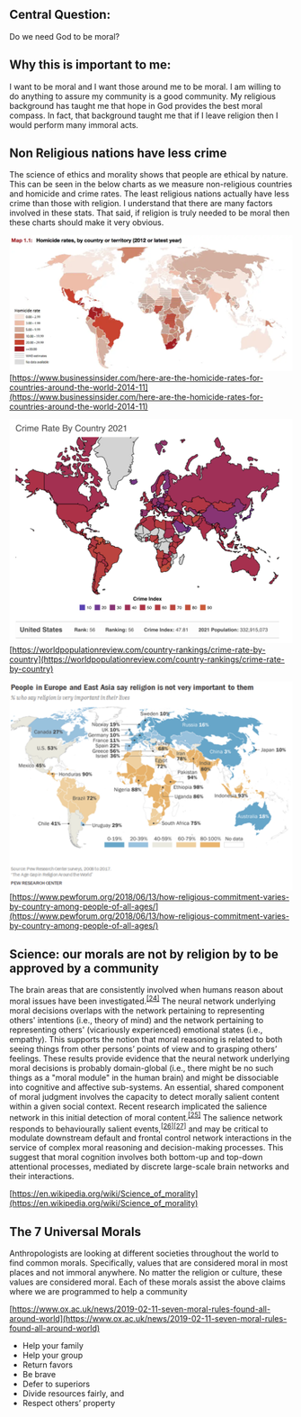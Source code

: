 ## **Central Question:**

Do we need God to be moral?


## **Why this is important to me:**

I want to be moral and I want those around me to be moral. I am willing to do anything to assure my community is a good community. My religious background has taught me that hope in God provides the best moral compass. In fact, that background taught me that if I leave religion then I would perform many immoral acts.


## **Non Religious nations have less crime**

The science of ethics and morality shows that people are ethical by nature. This can be seen in the below charts as we measure non-religious countries and homicide and crime rates. The least religious nations actually have less crime than those with religion. I understand that there are many factors involved in these stats. That said, if religion is truly needed to be moral then these charts should make it very obvious.

![](https://github.com/Letter-to-Christian-Scholars/Letter-to-Christian-Scholars/blob/main/photos/homicideratesbycountry.png)
[https://www.businessinsider.com/here-are-the-homicide-rates-for-countries-around-the-world-2014-11](https://www.businessinsider.com/here-are-the-homicide-rates-for-countries-around-the-world-2014-11)

![](https://github.com/Letter-to-Christian-Scholars/Letter-to-Christian-Scholars/blob/main/photos/crimeratesbycountry.png)
[https://worldpopulationreview.com/country-rankings/crime-rate-by-country](https://worldpopulationreview.com/country-rankings/crime-rate-by-country)

![](https://github.com/Letter-to-Christian-Scholars/Letter-to-Christian-Scholars/blob/main/photos/religiousratesbycountry.png)
[https://www.pewforum.org/2018/06/13/how-religious-commitment-varies-by-country-among-people-of-all-ages/](https://www.pewforum.org/2018/06/13/how-religious-commitment-varies-by-country-among-people-of-all-ages/)


## **Science: our morals are not by religion by to be approved by a community**

The brain areas that are consistently involved when humans reason about moral issues have been investigated.<sup><a href="https://en.wikipedia.org/wiki/Science_of_morality#cite_note-25">[24]</a></sup> The neural network underlying moral decisions overlaps with the network pertaining to representing others' intentions (i.e., theory of mind) and the network pertaining to representing others' (vicariously experienced) emotional states (i.e., empathy). This supports the notion that moral reasoning is related to both seeing things from other persons’ points of view and to grasping others’ feelings. These results provide evidence that the neural network underlying moral decisions is probably domain-global (i.e., there might be no such things as a "moral module" in the human brain) and might be dissociable into cognitive and affective sub-systems. An essential, shared component of moral judgment involves the capacity to detect morally salient content within a given social context. Recent research implicated the salience network in this initial detection of moral content.<sup><a href="https://en.wikipedia.org/wiki/Science_of_morality#cite_note-26">[25]</a></sup> The salience network responds to behaviourally salient events,<sup><a href="https://en.wikipedia.org/wiki/Science_of_morality#cite_note-27">[26][27]</a></sup> and may be critical to modulate downstream default and frontal control network interactions in the service of complex moral reasoning and decision-making processes. This suggest that moral cognition involves both bottom-up and top-down attentional processes, mediated by discrete large-scale brain networks and their interactions.

[https://en.wikipedia.org/wiki/Science_of_morality](https://en.wikipedia.org/wiki/Science_of_morality)


## **The 7 Universal Morals**

Anthropologists are looking at different societies throughout the world to find common morals. Specifically, values that are considered moral in most places and not immoral anywhere.  No matter the religion or culture, these values are considered moral. Each of these morals assist the above claims where we are programmed to help a community

[https://www.ox.ac.uk/news/2019-02-11-seven-moral-rules-found-all-around-world](https://www.ox.ac.uk/news/2019-02-11-seven-moral-rules-found-all-around-world)



* Help your family
* Help your group
* Return favors
* Be brave
* Defer to superiors
* Divide resources fairly, and
* Respect others’ property

